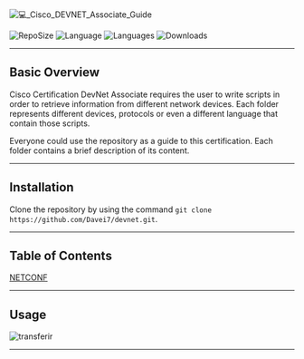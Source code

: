 ![💻_Cisco_DEVNET_Associate_Guide](https://user-images.githubusercontent.com/49377281/161389787-3b43e062-e3e6-4095-b03c-6044477e731f.png)

![RepoSize](https://img.shields.io/github/repo-size/davei7/devnet) ![Language](https://img.shields.io/github/languages/top/davei7/devnet) ![Languages](https://img.shields.io/github/languages/count/davei7/devnet) ![Downloads](https://img.shields.io/github/downloads/davei7/devnet/total)

* * *

## Basic Overview

Cisco Certification DevNet Associate requires the user to write scripts in order to retrieve information from different network devices. Each folder represents different devices, protocols or even a different language that contain those scripts.

Everyone could use the repository as a guide to this certification. Each folder contains a brief description of its content.

* * *

## Installation

Clone the repository by using the command ```git clone https://github.com/Davei7/devnet.git```.

* * *

## Table of Contents

<div>
<a href="https://github.com/Davei7/devnet/tree/main/01-NETCONF" target="_blank">NETCONF</a>
</div>

* * *

## Usage

![transferir](https://user-images.githubusercontent.com/49377281/161392185-fc44009c-f0d2-49d7-bb3f-8efb01fb36d3.jpg)

* * *


